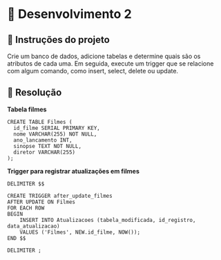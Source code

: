 # 🎲 Desenvolvimento 2

## 📝 Instruções do projeto

Crie um banco de dados, adicione tabelas e determine quais são os atributos de cada uma. Em seguida, execute um trigger que se relacione com algum comando, como insert, select, delete ou update.

## 📌 Resolução

**Tabela filmes**

```
CREATE TABLE Filmes (
  id_filme SERIAL PRIMARY KEY,
  nome VARCHAR(255) NOT NULL,
  ano_lancamento INT,
  sinopse TEXT NOT NULL,
  diretor VARCHAR(255)
);
```

**Trigger para registrar atualizações em filmes**

```
DELIMITER $$

CREATE TRIGGER after_update_filmes
AFTER UPDATE ON Filmes
FOR EACH ROW
BEGIN
    INSERT INTO Atualizacoes (tabela_modificada, id_registro, data_atualizacao)
    VALUES ('Filmes', NEW.id_filme, NOW());
END $$

DELIMITER ;

```
